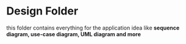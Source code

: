 <!-- heading start -->
# Design Folder
this folder contains everything for the application idea like **sequence diagram, use-case diagram, UML diagram and more**
<!-- heading end -->